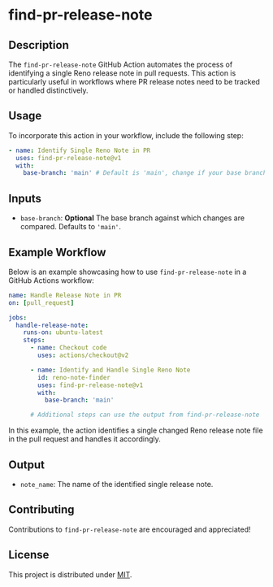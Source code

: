 # find-pr-release-note

## Description
The `find-pr-release-note` GitHub Action automates the process of identifying a single Reno release note in pull requests. This action is particularly useful in workflows where PR release notes need to be tracked or handled distinctively.

## Usage
To incorporate this action in your workflow, include the following step:

```yaml
- name: Identify Single Reno Note in PR
  uses: find-pr-release-note@v1
  with:
    base-branch: 'main' # Default is 'main', change if your base branch differs
```

## Inputs
- `base-branch`: **Optional** The base branch against which changes are compared. Defaults to `'main'`.

## Example Workflow
Below is an example showcasing how to use `find-pr-release-note` in a GitHub Actions workflow:

```yaml
name: Handle Release Note in PR
on: [pull_request]

jobs:
  handle-release-note:
    runs-on: ubuntu-latest
    steps:
      - name: Checkout code
        uses: actions/checkout@v2

      - name: Identify and Handle Single Reno Note
        id: reno-note-finder
        uses: find-pr-release-note@v1
        with:
          base-branch: 'main'

      # Additional steps can use the output from find-pr-release-note
```

In this example, the action identifies a single changed Reno release note file in the pull request and handles it accordingly.

## Output
- `note_name`: The name of the identified single release note.

## Contributing
Contributions to `find-pr-release-note` are encouraged and appreciated!

## License
This project is distributed under [MIT](LICENSE). 
